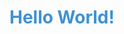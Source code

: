 <!DOCTYPE html>
<html> 
	<div>
		<h1><font color="#3F92D2">Hello World!</front></h1>
	</div>
</html>
